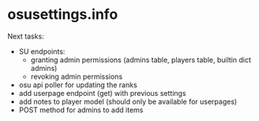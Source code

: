 # osusettings.info


Next tasks:
- SU endpoints:
  - granting admin permissions (admins table, players table, builtin dict admins)
  - revoking admin permissions
- osu api poller for updating the ranks
- add userpage endpoint (get) with previous settings
- add notes to player model (should only be available for userpages)
- POST method for admins to add items